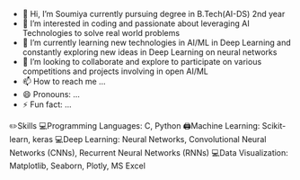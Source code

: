 - 👋 Hi, I’m Soumiya currently pursuing degree in B.Tech(AI-DS) 2nd year
- 👀 I’m interested in coding and passionate about leveraging AI Technologies  to solve real world problems 
- 🌱 I’m currently learning new technologies in AI/ML in Deep Learning and constantly  exploring new ideas in Deep Learning on neural networks 
- 💞️ I’m looking to collaborate and explore to participate on various competitions and projects involving in open AI/ML
- 📫 How to reach me ...
- 😄 Pronouns: ...
- ⚡ Fun fact: ...


✏️Skills
💻Programming Languages: C, Python
🖨️Machine Learning: Scikit-learn, keras
💻Deep Learning: Neural Networks, Convolutional Neural Networks (CNNs), Recurrent Neural Networks (RNNs)
💻Data Visualization: Matplotlib, Seaborn, Plotly, MS Excel 
<!---
Soumiya-ayyappan/Soumiya-ayyappan is a ✨ special ✨ repository because its `README.md` (this file) appears on your GitHub profile.
You can click the Preview link to take a look at your changes.
--->

